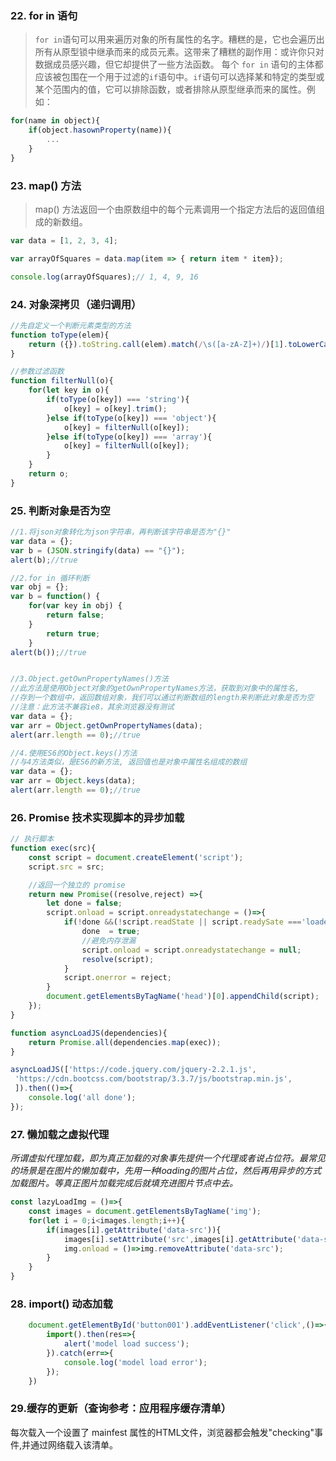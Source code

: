 ﻿### 22. for in 语句
>`for in`语句可以用来遍历对象的所有属性的名字。糟糕的是，它也会遍历出所有从原型锁中继承而来的成员元素。这带来了糟糕的副作用：或许你只对数据成员感兴趣，但它却提供了一些方法函数。
每个 `for in` 语句的主体都应该被包围在一个用于过滤的`if`语句中。`if`语句可以选择某和特定的类型或某个范围内的值，它可以排除函数，或者排除从原型继承而来的属性。例如：
```javascript
for(name in object){
    if(object.hasownProperty(name)){
        ...
    }
}
```

### 23. map() 方法
>map() 方法返回一个由原数组中的每个元素调用一个指定方法后的返回值组成的新数组。
```javascript
var data = [1, 2, 3, 4];

var arrayOfSquares = data.map(item => { return item * item});

console.log(arrayOfSquares);// 1, 4, 9, 16
```

### 24. 对象深拷贝（递归调用）
```javascript
//先自定义一个判断元素类型的方法
function toType(elem){
    return ({}).toString.call(elem).match(/\s([a-zA-Z]+)/)[1].toLowerCase();
}

//参数过滤函数
function filterNull(o){
    for(let key in o){
        if(toType(o[key]) === 'string'){
            o[key] = o[key].trim();
        }else if(toType(o[key]) === 'object'){
            o[key] = filterNull(o[key]);
        }else if(toType(o[key]) === 'array'){
            o[key] = filterNull(o[key]);
        }
    }
    return o;
}
```

### 25. 判断对象是否为空
```javascript
//1.将json对象转化为json字符串，再判断该字符串是否为"{}"
var data = {};
var b = (JSON.stringify(data) == "{}");
alert(b);//true

//2.for in 循环判断
var obj = {};
var b = function() {
    for(var key in obj) {
        return false;
    }
        return true;
    }
alert(b());//true


//3.Object.getOwnPropertyNames()方法
//此方法是使用Object对象的getOwnPropertyNames方法，获取到对象中的属性名,
//存到一个数组中，返回数组对象，我们可以通过判断数组的length来判断此对象是否为空
//注意：此方法不兼容ie8，其余浏览器没有测试
var data = {};
var arr = Object.getOwnPropertyNames(data);
alert(arr.length == 0);//true

//4.使用ES6的Object.keys()方法
//与4方法类似，是ES6的新方法, 返回值也是对象中属性名组成的数组
var data = {};
var arr = Object.keys(data);
alert(arr.length == 0);//true

```

### 26. Promise 技术实现脚本的异步加载
```javascript
// 执行脚本
function exec(src){
    const script = document.createElement('script');
    script.src = src;

    //返回一个独立的 promise
    return new Promise((resolve,reject) =>{
        let done = false;
        script.onload = script.onreadystatechange = ()=>{
            if(!done &&(!script.readState || script.readySate ==='loaded' || script.readyState === 'complete')){
                done  = true;
                //避免内存泄漏
                script.onload = script.onreadystatechange = null;
                resolve(script);
            }
            script.onerror = reject;
        }
        document.getElementsByTagName('head')[0].appendChild(script);
    });
}

function asyncLoadJS(dependencies){
    return Promise.all(dependencies.map(exec));
}

asyncLoadJS(['https://code.jquery.com/jquery-2.2.1.js',
 'https://cdn.bootcss.com/bootstrap/3.3.7/js/bootstrap.min.js',
 ]).then(()=>{
    console.log('all done');
});

```

### 27. 懒加载之虚拟代理
*所谓虚拟代理加载，即为真正加载的对象事先提供一个代理或者说占位符。最常见的场景是在图片的懒加载中，先用一种loading的图片占位，然后再用异步的方式加载图片。等真正图片加载完成后就填充进图片节点中去。*
```javascript
const lazyLoadImg = ()=>{
    const images = document.getElementsByTagName('img');
    for(let i = 0;i<images.length;i++){
        if(images[i].getAttribute('data-src')){
            images[i].setAttribute('src',images[i].getAttribute('data-src'));
            img.onload = ()=>img.removeAttribute('data-src');
        }
    }
}
```

### 28. import() 动态加载
```javascript
    document.getElementById('button001').addEventListener('click',()=>{
        import().then(res=>{
            alert('model load success');
        }).catch(err=>{
            console.log('model load error');
        });
    })
```

### 29.缓存的更新（查询参考：应用程序缓存清单）
每次载入一个设置了 mainfest 属性的HTML文件，浏览器都会触发"checking"事件,并通过网络载入该清单。

